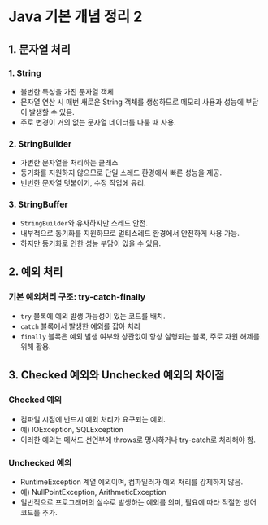 # Java 기본 개념 정리 2

## 1. 문자열 처리
### 1. String
- 불변한 특성을 가진 문자열 객체
- 문자열 연산 시 매번 새로운 String 객체를 생성하므로 메모리 사용과 성능에 부담이 발생할 수 있음.
- 주로 변경이 거의 없는 문자열 데이터를 다룰 때 사용.

### 2. StringBuilder
- 가변한 문자열을 처리하는 클래스
- 동기화를 지원하지 않으므로 단일 스레드 환경에서 빠른 성능을 제공.
- 빈번한 문자열 덧붙이기, 수정 작업에 유리.

### 3. StringBuffer
- `StringBuilder`와 유사하지만 스레드 안전.
- 내부적으로 동기화를 지원하므로 멀티스레드 환경에서 안전하게 사용 가능.
- 하지만 동기화로 인한 성능 부담이 있을 수 있음.

## 2. 예외 처리
### 기본 예외처리 구조: try-catch-finally
- `try` 블록에 예외 발생 가능성이 있는 코드를 배치.
- `catch` 블록에서 발생한 예외를 잡아 처리
- `finally` 블록은 예외 발생 여부와 상관없이 항상 실행되는 블록, 주로 자원 해제를 위해 활용.

## 3. Checked 예외와 Unchecked 예외의 차이점
### Checked 예외
- 컴파일 시점에 반드시 예외 처리가 요구되는 예외.
- 예) IOException, SQLException
- 이러한 예외는 메서드 선언부에 throws로 명시하거나 try-catch로 처리해야 함.

### Unchecked 예외
- RuntimeException 계열 예외이며, 컴파일러가 예외 처리를 강제하지 않음.
- 예) NullPointException, ArithmeticException
- 일반적으로 프로그래머의 실수로 발생하는 예외를 의미, 필요에 따라 적절한 방어 코드를 추가.
